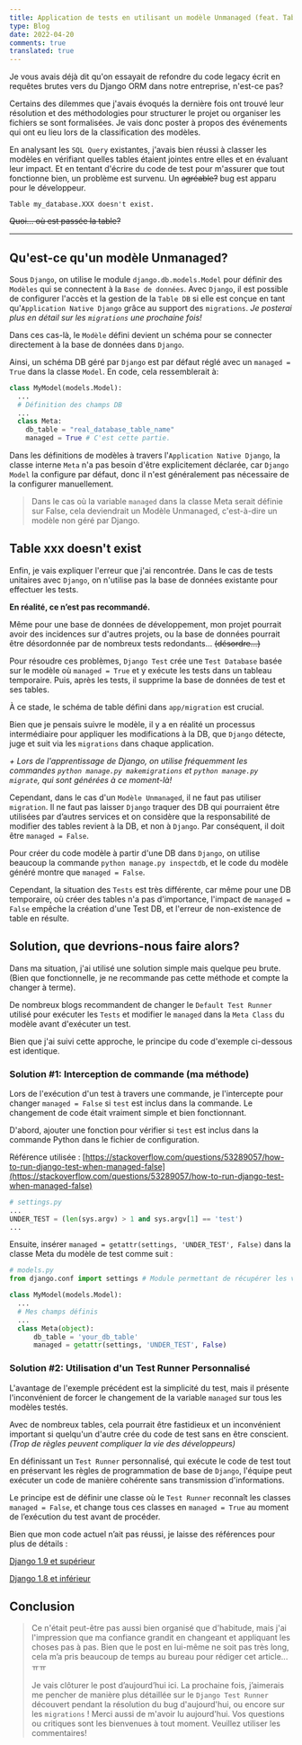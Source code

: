 ```yaml
---
title: Application de tests en utilisant un modèle Unmanaged (feat. Table XXX n'existe pas)
type: Blog
date: 2022-04-20
comments: true
translated: true
---
```


Je vous avais déjà dit qu'on essayait de refondre du code legacy écrit en requêtes brutes vers du Django ORM dans notre entreprise, n'est-ce pas?

Certains des dilemmes que j'avais évoqués la dernière fois ont trouvé leur résolution et des méthodologies pour structurer le projet ou organiser les fichiers se sont formalisées. Je vais donc poster à propos des événements qui ont eu lieu lors de la classification des modèles.

En analysant les `SQL Query` existantes, j'avais bien réussi à classer les modèles en vérifiant quelles tables étaient jointes entre elles et en évaluant leur impact. Et en tentant d'écrire du code de test pour m'assurer que tout fonctionne bien, un problème est survenu. Un ~~agréable?~~ bug est apparu pour le développeur.

`Table my_database.XXX doesn't exist.`

~~Quoi... où est passée la table?~~

---

## Qu'est-ce qu'un modèle Unmanaged?

Sous `Django`, on utilise le module `django.db.models.Model` pour définir des `Modèles` qui se connectent à la `Base de données`. Avec `Django`, il est possible de configurer l'accès et la gestion de la `Table DB` si elle est conçue en tant qu'`Application Native Django` grâce au support des `migrations`.
_Je posterai plus en détail sur les `migrations` une prochaine fois!_

Dans ces cas-là, le `Modèle` défini devient un schéma pour se connecter directement à la base de données dans `Django`.

Ainsi, un schéma DB géré par `Django` est par défaut réglé avec un `managed = True` dans la classe `Model`. En code, cela ressemblerait à:

```python
class MyModel(models.Model):
  ...
  # Définition des champs DB
  ...
  class Meta:
    db_table = "real_database_table_name"
    managed = True # C'est cette partie.
```

Dans les définitions de modèles à travers l'`Application Native Django`, la classe interne `Meta` n'a pas besoin d'être explicitement déclarée, car `Django Model` la configure par défaut, donc il n'est généralement pas nécessaire de la configurer manuellement.

 > Dans le cas où la variable `managed` dans la classe Meta serait définie sur False, cela deviendrait un Modèle Unmanaged, c'est-à-dire un modèle non géré par Django. 


## Table xxx doesn't exist

Enfin, je vais expliquer l'erreur que j'ai rencontrée. Dans le cas de tests unitaires avec `Django`, on n'utilise pas la base de données existante pour effectuer les tests.

**En réalité, ce n’est pas recommandé.**

Même pour une base de données de développement, mon projet pourrait avoir des incidences sur d'autres projets, ou la base de données pourrait être désordonnée par de nombreux tests redondants... ~~(désordre...)~~

Pour résoudre ces problèmes, `Django Test` crée une `Test Database` basée sur le modèle où `managed = True` et y exécute les tests dans un tableau temporaire. Puis, après les tests, il supprime la base de données de test et ses tables.

À ce stade, le schéma de table défini dans `app/migration` est crucial.

Bien que je pensais suivre le modèle, il y a en réalité un processus intermédiaire pour appliquer les modifications à la DB, que `Django` détecte, juge et suit via les `migrations` dans chaque application.

_+ Lors de l'apprentissage de Django, on utilise fréquemment les commandes `python manage.py makemigrations` et `python manage.py migrate`, qui sont générées à ce moment-là!_

Cependant, dans le cas d'un `Modèle Unmanaged`, il ne faut pas utiliser `migration`. Il ne faut pas laisser `Django` traquer des DB qui pourraient être utilisées par d’autres services et on considère que la responsabilité de modifier des tables revient à la DB, et non à `Django`. Par conséquent, il doit être `managed = False`.

Pour créer du code modèle à partir d'une DB dans `Django`, on utilise beaucoup la commande `python manage.py inspectdb`, et le code du modèle généré montre que `managed = False`.

Cependant, la situation des `Tests` est très différente, car même pour une DB temporaire, où créer des tables n'a pas d'importance, l'impact de `managed = False` empêche la création d'une Test DB, et l'erreur de non-existence de table en résulte.

## Solution, que devrions-nous faire alors?

Dans ma situation, j'ai utilisé une solution simple mais quelque peu brute. (Bien que fonctionnelle, je ne recommande pas cette méthode et compte la changer à terme).

De nombreux blogs recommandent de changer le `Default Test Runner` utilisé pour exécuter les `Tests` et modifier le `managed` dans la `Meta Class` du modèle avant d'exécuter un test.

Bien que j'ai suivi cette approche, le principe du code d'exemple ci-dessous est identique.

### Solution #1: Interception de commande (ma méthode)

Lors de l'exécution d'un test à travers une commande, je l'intercepte pour changer `managed = False` si `test` est inclus dans la commande. Le changement de code était vraiment simple et bien fonctionnant.

D'abord, ajouter une fonction pour vérifier si `test` est inclus dans la commande Python dans le fichier de configuration.

Référence utilisée : [https://stackoverflow.com/questions/53289057/how-to-run-django-test-when-managed-false](https://stackoverflow.com/questions/53289057/how-to-run-django-test-when-managed-false)

```python
# settings.py
...
UNDER_TEST = (len(sys.argv) > 1 and sys.argv[1] == 'test')
...
```
Ensuite, insérer `managed = getattr(settings, 'UNDER_TEST', False)` dans la classe Meta du modèle de test comme suit :
```python
# models.py
from django.conf import settings # Module permettant de récupérer les vals de settings.py.

class MyModel(models.Model):
  ...
  # Mes champs définis
  ...
  class Meta(object):
      db_table = 'your_db_table'
      managed = getattr(settings, 'UNDER_TEST', False)
```

### Solution #2: Utilisation d'un Test Runner Personnalisé

L'avantage de l'exemple précédent est la simplicité du test, mais il présente l'inconvénient de forcer le changement de la variable `managed` sur tous les modèles testés.

Avec de nombreux tables, cela pourrait être fastidieux et un inconvénient important si quelqu'un d'autre crée du code de test sans en être conscient. _(Trop de règles peuvent compliquer la vie des développeurs)_

En définissant un `Test Runner` personnalisé, qui exécute le code de test tout en préservant les règles de programmation de base de `Django`, l'équipe peut exécuter un code de manière cohérente sans transmission d'informations.

Le principe est de définir une classe où le `Test Runner` reconnaît les classes `managed = False`, et change tous ces classes en `managed = True` au moment de l’exécution du test avant de procéder.

Bien que mon code actuel n’ait pas réussi, je laisse des références pour plus de détails :

[Django 1.9 et supérieur](https://technote.fyi/programming/django/django-database-testing-unmanaged-tables-with-migrations/)

[Django 1.8 et inférieur](https://www.pythonfixing.com/2021/11/fixed-how-to-create-table-during-django.html)

## Conclusion

> Ce n'était peut-être pas aussi bien organisé que d'habitude, mais j'ai l'impression que ma confiance grandit en changeant et appliquant les choses pas à pas. Bien que le post en lui-même ne soit pas très long, cela m’a pris beaucoup de temps au bureau pour rédiger cet article... ㅠㅠ
>
> Je vais clôturer le post d’aujourd’hui ici. La prochaine fois, j’aimerais me pencher de manière plus détaillée sur le `Django Test Runner` découvert pendant la résolution du bug d'aujourd'hui, ou encore sur les `migrations` !
> Merci aussi de m'avoir lu aujourd'hui. Vos questions ou critiques sont les bienvenues à tout moment. Veuillez utiliser les commentaires!